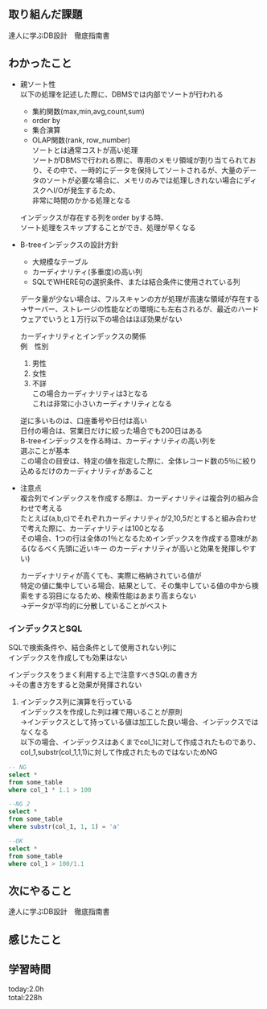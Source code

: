 ## 取り組んだ課題   
 達人に学ぶDB設計　徹底指南書    
## わかったこと   
* 親ソート性   
  以下の処理を記述した際に、DBMSでは内部でソートが行われる   
  * 集約関数(max,min,avg,count,sum)   
  * order by   
  * 集合演算   
  * OLAP関数(rank, row_number)   
  ソートとは通常コストが高い処理   
  ソートがDBMSで行われる際に、専用のメモリ領域が割り当てられており、その中で、一時的にデータを保持してソートされるが、大量のデータのソートが必要な場合に、メモリのみでは処理しきれない場合にディスクへI/Oが発生するため、   
  非常に時間のかかる処理となる   
   
  インデックスが存在する列をorder byする時、   
  ソート処理をスキップすることができ、処理が早くなる   
   
* B-treeインデックスの設計方針   
  * 大規模なテーブル   
  * カーディナリティ(多重度)の高い列   
  * SQLでWHERE句の選択条件、または結合条件に使用されている列   
   
   
  データ量が少ない場合は、フルスキャンの方が処理が高速な領域が存在する   
  →サーバー、ストレージの性能などの環境にも左右されるが、最近のハードウェアでいうと１万行以下の場合はほぼ効果がない   
   
  カーディナリティとインデックスの関係   
  例　性別   
  1. 男性   
  2. 女性   
  3. 不詳   
  この場合カーディナリティは3となる   
  これは非常に小さいカーディナリティとなる   
   
  逆に多いものは、口座番号や日付は高い   
  日付の場合は、営業日だけに絞った場合でも200日はある   
  B-treeインデックスを作る時は、カーディナリティの高い列を   
  選ぶことが基本   
  この場合の目安は、特定の値を指定した際に、全体レコード数の5％に絞り込めるだけのカーディナリティがあること   
   
* 注意点   
  複合列でインデックスを作成する際は、カーディナリティは複合列の組み合わせで考える   
  たとえば(a,b,c)でそれぞれカーディナリティが2,10,5だとすると組み合わせで考えた際に、カーディナリティは100となる   
  その場合、1つの行は全体の1％となるためインデックスを作成する意味がある(なるべく先頭に近いキー	のカーディナリティが高いと効果を発揮しやすい)   
   
  カーディナリティが高くても、実際に格納されている値が   
  特定の値に集中している場合、結果として、その集中している値の中から検索をする羽目になるため、検索性能はあまり高まらない   
  →データが平均的に分散していることがベスト   
   
### インデックスとSQL   
  SQLで検索条件や、結合条件として使用されない列に   
  インデックスを作成しても効果はない   
   
  インデックスをうまく利用する上で注意すべきSQLの書き方   
  →その書き方をすると効果が発揮されない   
  1. インデックス列に演算を行っている   
 インデックスを作成した列は裸で用いることが原則   
 →インデックスとして持っている値は加工した良い場合、インデックスではなくなる   
 以下の場合、インデックスはあくまでcol_1に対して作成されたものであり、col_1,substr(col_1,1,1)に対して作成されたものではないためNG   
 ```sql   
 -- NG   
 select *   
 from some_table   
 where col_1 * 1.1 > 100   
 ```   
 ```sql   
 --NG 2   
 select *   
 from some_table   
 where substr(col_1, 1, 1) = 'a'   
 ```   
 ```sql   
 --OK   
 select *   
 from some_table   
 where col_1 > 100/1.1   
 ```   
       
## 次にやること   
 達人に学ぶDB設計　徹底指南書    
## 感じたこと   
   
## 学習時間   
 today:2.0h   
 total:228h   